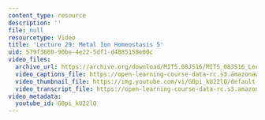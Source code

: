 ```yaml
---
content_type: resource
description: ''
file: null
resourcetype: Video
title: 'Lecture 29: Metal Ion Homeostasis 5'
uid: 579f3680-90be-4e22-5df1-d4885158e00c
video_files:
  archive_url: https://archive.org/download/MIT5.08JS16/MIT5_08JS16_Lecture_29_300k.mp4
  video_captions_file: https://open-learning-course-data-rc.s3.amazonaws.com/5-08j-biological-chemistry-ii-spring-2016/8308cca3a0fd5c9099f94ec688cb21b7_G0pi_kU22lQ.vtt
  video_thumbnail_file: https://img.youtube.com/vi/G0pi_kU22lQ/default.jpg
  video_transcript_file: https://open-learning-course-data-rc.s3.amazonaws.com/5-08j-biological-chemistry-ii-spring-2016/82db4e792506a5c6c21e3d6a89128697_G0pi_kU22lQ.pdf
video_metadata:
  youtube_id: G0pi_kU22lQ
---
```

